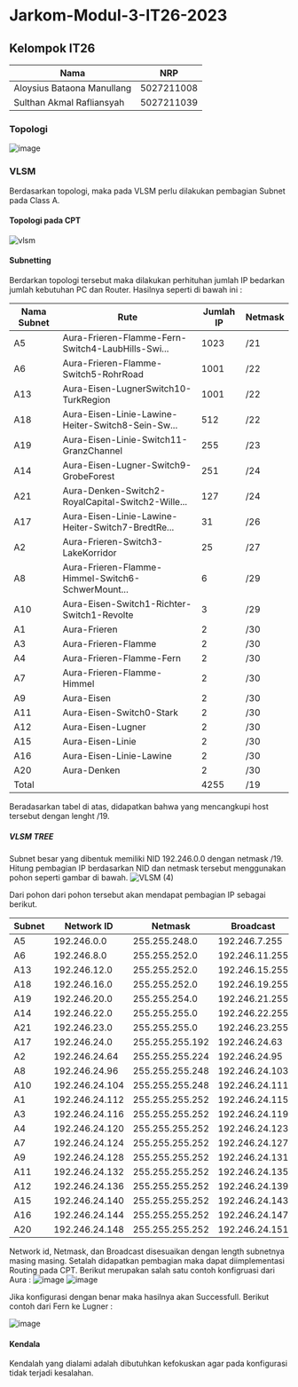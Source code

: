 # Jarkom-Modul-3-IT26-2023

## Kelompok IT26
| Nama | NRP |
|---------------------------|------------|
| Aloysius Bataona Manullang | 5027211008 |
| Sulthan Akmal Rafliansyah | 5027211039 |

### Topologi 
![image](https://github.com/aloybm/jarkom-it26/assets/100351038/c6b49f03-a5be-4727-bf9c-40dd7cb82553)

### VLSM
Berdasarkan topologi, maka pada VLSM perlu dilakukan pembagian Subnet pada Class A.
#### Topologi pada CPT

![vlsm](https://github.com/aloybm/jarkom-it26/assets/100351038/7d8bce93-ece6-4d09-9ec0-d4c108ad99e5)

#### Subnetting
Berdarkan topologi tersebut maka dilakukan perhituhan jumlah IP bedarkan jumlah kebutuhan PC dan Router. Hasilnya seperti di bawah ini :

| Nama Subnet | Rute                                              | Jumlah IP | Netmask |
|-------------|---------------------------------------------------|-----------|---------|
| A5          | Aura-Frieren-Flamme-Fern-Switch4-LaubHills-Swi...| 1023      | /21     |
| A6          | Aura-Frieren-Flamme-Switch5-RohrRoad             | 1001      | /22     |
| A13         | Aura-Eisen-LugnerSwitch10-TurkRegion             | 1001      | /22     |
| A18         | Aura-Eisen-Linie-Lawine-Heiter-Switch8-Sein-Sw...| 512       | /22     |
| A19         | Aura-Eisen-Linie-Switch11-GranzChannel           | 255       | /23     |
| A14         | Aura-Eisen-Lugner-Switch9-GrobeForest            | 251       | /24     |
| A21         | Aura-Denken-Switch2-RoyalCapital-Switch2-Wille...| 127       | /24     |
| A17         | Aura-Eisen-Linie-Lawine-Heiter-Switch7-BredtRe...| 31        | /26     |
| A2          | Aura-Frieren-Switch3-LakeKorridor                | 25        | /27     |
| A8          | Aura-Frieren-Flamme-Himmel-Switch6-SchwerMount...| 6         | /29     |
| A10         | Aura-Eisen-Switch1-Richter-Switch1-Revolte       | 3         | /29     |
| A1          | Aura-Frieren                                      | 2         | /30     |
| A3          | Aura-Frieren-Flamme                               | 2         | /30     |
| A4          | Aura-Frieren-Flamme-Fern                          | 2         | /30     |
| A7          | Aura-Frieren-Flamme-Himmel                        | 2         | /30     |
| A9          | Aura-Eisen                                        | 2         | /30     |
| A11         | Aura-Eisen-Switch0-Stark                          | 2         | /30     |
| A12         | Aura-Eisen-Lugner                                 | 2         | /30     |
| A15         | Aura-Eisen-Linie                                  | 2         | /30     |
| A16         | Aura-Eisen-Linie-Lawine                           | 2         | /30     |
| A20         | Aura-Denken                                       | 2         | /30     |
| Total       |                                                   | 4255      | /19     |


Beradasarkan tabel di atas, didapatkan bahwa yang mencangkupi host tersebut dengan lenght /19.

##### VLSM TREE 
Subnet besar yang dibentuk memiliki NID 192.246.0.0 dengan netmask /19. Hitung pembagian IP berdasarkan NID dan netmask tersebut menggunakan pohon seperti gambar di bawah.
![VLSM (4)](https://github.com/aloybm/jarkom-it26/assets/100351038/9ed3c61c-a5b2-4436-a155-347da4097bd0)

Dari pohon dari pohon tersebut akan mendapat pembagian IP sebagai berikut.

| Subnet | Network ID    | Netmask           | Broadcast        |
|--------|---------------|-------------------|------------------|
| A5     | 192.246.0.0   | 255.255.248.0     | 192.246.7.255   |
| A6     | 192.246.8.0   | 255.255.252.0     | 192.246.11.255  |
| A13    | 192.246.12.0  | 255.255.252.0     | 192.246.15.255  |
| A18    | 192.246.16.0  | 255.255.252.0     | 192.246.19.255  |
| A19    | 192.246.20.0  | 255.255.254.0     | 192.246.21.255  |
| A14    | 192.246.22.0  | 255.255.255.0     | 192.246.22.255  |
| A21    | 192.246.23.0  | 255.255.255.0     | 192.246.23.255  |
| A17    | 192.246.24.0  | 255.255.255.192   | 192.246.24.63   |
| A2     | 192.246.24.64 | 255.255.255.224   | 192.246.24.95   |
| A8     | 192.246.24.96 | 255.255.255.248   | 192.246.24.103  |
| A10    | 192.246.24.104| 255.255.255.248   | 192.246.24.111  |
| A1     | 192.246.24.112| 255.255.255.252   | 192.246.24.115  |
| A3     | 192.246.24.116| 255.255.255.252   | 192.246.24.119  |
| A4     | 192.246.24.120| 255.255.255.252   | 192.246.24.123  |
| A7     | 192.246.24.124| 255.255.255.252   | 192.246.24.127  |
| A9     | 192.246.24.128| 255.255.255.252   | 192.246.24.131  |
| A11    | 192.246.24.132| 255.255.255.252   | 192.246.24.135  |
| A12    | 192.246.24.136| 255.255.255.252   | 192.246.24.139  |
| A15    | 192.246.24.140| 255.255.255.252   | 192.246.24.143  |
| A16    | 192.246.24.144| 255.255.255.252   | 192.246.24.147  |
| A20    | 192.246.24.148| 255.255.255.252   | 192.246.24.151  |

Network id, Netmask, dan Broadcast disesuaikan dengan length subnetnya masing masing. Setalah didapatkan pembagian maka dapat diimplementasi Routing pada CPT. Berikut merupakan salah satu contoh konfigruasi dari Aura : 
![image](https://github.com/aloybm/jarkom-it26/assets/100351038/d2b96184-f0f3-4f2a-904b-675906d601aa)
![image](https://github.com/aloybm/jarkom-it26/assets/100351038/38046ccd-54fb-41ec-8cd8-697d7ff1f67d)

Jika konfigurasi dengan benar maka hasilnya akan Successfull. Berikut contoh dari Fern ke Lugner :

![image](https://github.com/aloybm/jarkom-it26/assets/100351038/fb5fa25f-2f88-4d91-a327-8aaf051cd8a4)

#### Kendala
Kendalah yang dialami adalah dibutuhkan kefokuskan agar pada konfigurasi tidak terjadi kesalahan.

